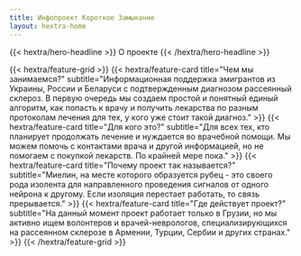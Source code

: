 ```yaml
---
title: Инфопроект Короткое Замыкание
layout: hextra-home
---
```


<div class="hx-mt-6 hx-mb-6">
{{< hextra/hero-headline >}}
  О проекте
{{< /hextra/hero-headline >}}
</div>

<div class="hx-mt-6"></div>

{{< hextra/feature-grid >}}
    {{< hextra/feature-card
         title="Чем мы занимаемся?"
         subtitle="Информационная поддержка эмигрантов из Украины, России и Беларуси с подтвержденным диагнозом рассеянный склероз. В первую очередь мы создаем простой и понятный единый алгоритм, как попасть к врачу и получить лекарства по разным протоколам лечения для тех, у кого уже стоит такой диагноз."
    >}}
    {{< hextra/feature-card
         title="Для кого это?"
         subtitle="Для всех тех, кто планирует продолжать лечение и нуждается во врачебной помощи. Мы можем помочь с контактами врача и другой информацией, но не помогаем с покупкой лекарств. По крайней мере пока."
    >}}
    {{< hextra/feature-card
         title="Почему проект так называется?"
         subtitle="Миелин, на месте которого образуется рубец - это своего рода изолента для направленного проведения сигналов от одного нейрона к другому. Если изоляция перестает работать, то связь прерывается."
    >}}
    {{< hextra/feature-card
         title="Где действует проект?"
         subtitle="На данный момент проект работает только в Грузии, но мы активно ищем волонтеров и врачей-неврологов, специализирующихся на рассеянном склерозе в Армении, Турции, Сербии и других странах."
    >}}
{{< /hextra/feature-grid >}}
